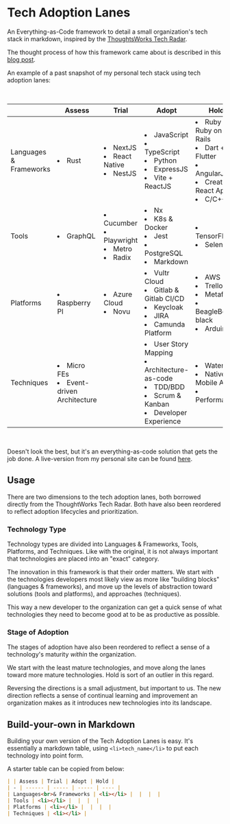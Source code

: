 # Tech Adoption Lanes

An Everything-as-Code framework to detail a small organization's tech stack in markdown, inspired by the [ThoughtsWorks Tech Radar](https://www.thoughtworks.com/en-sg/radar). 

The thought process of how this framework came about is described in this [blog post](https://www.joeltok.com/blog/2025-05-everything-as-code-tech-radar-with-markdown).

An example of a past snapshot of my personal tech stack using tech adoption lanes: 

<br>

| | Assess | Trial | Adopt | Hold |
| - | ------ | ----- | ----- | ---- |
|Languages<br>& Frameworks |<li>Rust</li>|<li>NextJS</li><li>React Native</li><li>NestJS</li>|<li>JavaScript</li><li>TypeScript</li><li>Python</li><li>ExpressJS</li><li>Vite + ReactJS</li>|<li>Ruby + Ruby on Rails</li><li>Dart + Flutter</li><li>AngularJS</li><li>Create React App</li><li>C/C++</li>|
|Tools |<li>GraphQL</li>|<li>Cucumber</li><li>Playwright</li><li>Metro</li><li>Radix</li>|<li>Nx</li><li>K8s & Docker</li><li>Jest</li><li>PostgreSQL</li><li>Markdown</li>|<li>TensorFlow</li><li>Selenium</li>|
|Platforms |<li>Raspberry PI</li>|<li>Azure Cloud</li><li>Novu</li>|<li>Vultr Cloud</li><li>Gitlab & Gitlab CI/CD</li><li>Keycloak</li><li>JIRA</li><li>Camunda Platform</li>|<li>AWS</li><li>Trello</li><li>Metaflow</li><li>BeagleBone black</li><li>Arduino</li>|
|Techniques|<li>Micro FEs</li><li>Event-driven Architecture</li>||<li>User Story Mapping</li><li>Architecture-as-code</li><li>TDD/BDD</li><li>Scrum & Kanban</li><li>Developer Experience</li>|</li><li>Waterfall</li><li>Native Mobile Apps</li><li>Performance</li>|

<br>

Doesn't look the best, but it's an everything-as-code solution that gets the job done. A live-version from my personal site can be found [here](https://www.joeltok.com/tech-stack). 

<!-- ## What this solves

ThoughtWorks' Tech Radar is a useful tool to map a technology stack, but it has several limitations, as highlighted in this [blog post](https://www.joeltok.com/blog/2025-05-everything-as-code-tech-radar-with-markdown).

1. The Tech Radar is not intended to map the state of the organization's tech landscape.
2. There isn't a clear overview of all technologies at a first glance.
3. It is not clear which technologies are more important than others. This limits usefulness for onboarding new developers.
4. Embedding the Radar into Markdown for an everything-as-code approach to documentation is problematic (read: hacky).

We tackle this by relooking at the way we view the tech radar as a tool, and putting it into a format more suitable for markdown (as above).  -->

## Usage

There are two dimensions to the tech adoption lanes, both borrowed directly from the ThoughtWorks Tech Radar. Both have also been reordered to reflect adoption lifecycles and prioritization. 

### Technology Type

Technology types are divided into Languages & Frameworks, Tools, Platforms, and Techniques. Like with the original, it is not always important that technologies are placed into an "exact" category. 

The innovation in this framework is that their order matters. We start with the technologies developers most likely view as more like "building blocks" (languages & frameworks), and move up the levels of abstraction toward solutions (tools and platforms), and approaches (techniques).

This way a new developer to the organization can get a quick sense of what technologies they need to become good at to be as productive as possible. 

### Stage of Adoption

The stages of adoption have also been reordered to reflect a sense of a technology's maturity *within* the organization. 

We start with the least mature technologies, and move along the lanes toward more mature technologies. Hold is sort of an outlier in this regard.

Reversing the directions is a small adjustment, but important to us. The new direction reflects a sense of continual learning and improvement an organization makes as it introduces new technologies into its landscape. 

## Build-your-own in Markdown

Building your own version of the Tech Adoption Lanes is easy. It's essentially a markdown table, using `<li>tech_name</li>` to put each technology into point form. 

A starter table can be copied from below: 

```markdown
| | Assess | Trial | Adopt | Hold |
| - | ------ | ----- | ----- | ---- |
| Languages<br>& Frameworks | <li></li> |  |  |  |
| Tools | <li></li> |  |  |  |
| Platforms | <li></li> |  |  |  |
| Techniques | <li></li> |
```

